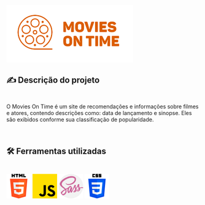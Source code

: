 ![logo](img/logo.png)


## ✍️ Descrição do projeto
#
O Movies On Time é um site de recomendações e informações sobre filmes e atores, contendo descrições como: data de lançamento e sinopse. Eles são exibidos conforme sua classificação de popularidade.

<br>

## 🛠️ Ferramentas utilizadas
#
![Logo HTML](img/html-5.png)
![Logo do JS](img/js.png)
![Logo do SASS](img/sass.png)
![logo do CSS](img/css-3.png)